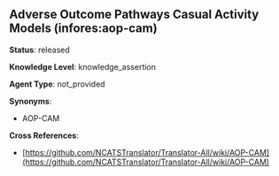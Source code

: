 [//]: # (DO NOT MANUALLY EDIT THIS FILE. IT IS GENERATED FROM A TEMPLATE.)

## Adverse Outcome Pathways Casual Activity Models (infores:aop-cam)

**Status**: released
  
**Knowledge Level**: knowledge_assertion
  
**Agent Type**: not_provided

**Synonyms**:

- AOP-CAM

**Cross References**:

- [https://github.com/NCATSTranslator/Translator-All/wiki/AOP-CAM](https://github.com/NCATSTranslator/Translator-All/wiki/AOP-CAM)

